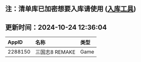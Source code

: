## 注：清单库已加密想要入库请使用 ([入库工具](https://github.com/BlankTMing/ManifestAutoUpdate/releases))

## 更新时间：2024-10-24 12:36:04
| AppID | 名称 | 类型  |
| :-------------------- | :----------------------------- | :----------- |
| 2288150 | 三国志8  REMAKE| Game |
